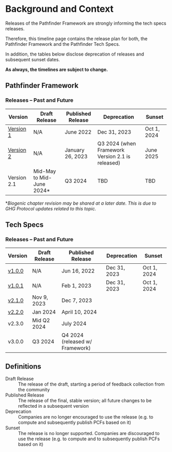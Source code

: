 # Background and Context

Releases of the Pathfinder Framework are strongly informing the tech specs releases.

Therefore, this timeline page contains the release plan for both, the Pathfinder Framework and the Pathfinder Tech Specs.

In addition, the tables below disclose deprecation of releases and subsequent sunset dates.





**As always, the timelines are subject to change.**

## Pathfinder Framework

### Releases – Past and Future

| Version| Draft Release | Published Release | Deprecation | Sunset |
| --- | --- | --- | --- | --- |
| [Version 1](https://www.wbcsd.org/contentwbc/download/13299/194600/1) | N/A | June 2022 | Dec 31, 2023 | Oct 1, 2024 |
| [Version 2](https://www.carbon-transparency.com/media/jpslsujn/pathfinder-framework.pdf) | N/A | January 26, 2023 | Q3 2024 (when Framework Version 2.1 is released) | June 2025 |
| Version 2.1 | Mid-May to Mid-June 2024* | Q3 2024 | TBD | TBD |

*_Biogenic chapter revision may be shared at a later date. This is due to GHG Protocol updates related to this topic._

## Tech Specs

### Releases – Past and Future


| Version| Draft Release | Published Release | Deprecation | Sunset |
| --- | --- | --- | --- | --- |
| [v1.0.0](https://www.carbon-transparency.com/media/1qcdbdyn/pathfinder-network_technical-specifications-for-use-case-001.pdf) | N/A | Jun 16, 2022 | Dec 31, 2023 | Oct 1, 2024 |
| [v1.0.1](https://wbcsd.github.io/tr/2023/data-exchange-protocol-20230201/) | N/A  | Feb 1, 2023 | Dec 31, 2023 | Oct 1, 2024  |
| [v2.1.0](https://wbcsd.github.io/tr/2023/data-exchange-protocol-20231207/)  | Nov 9, 2023 | Dec 7, 2023 |  | |
| [v2.2.0](https://wbcsd.github.io/tr/2024/data-exchange-protocol-20240410/) | Jan 2024 | April 10, 2024 | |
| v2.3.0 | Mid Q2 2024 | July 2024 | |
| v3.0.0 | Q3 2024<br/> | Q4 2024<br/> (released w/ Framework) | |

## Definitions

<dl>
<dt>Draft Release</dt>
<dd>The release of the draft, starting a period of feedback collection from the community</dd>
<dt>Published Release</dt>
<dd>The release of the final, stable version; all future changes to be reflected in a subsequent version</dd>
<dt>Deprecation</dt>
<dd>Companies are no longer encouraged to use the release (e.g. to compute and subsequently publish PCFs based on it)</dd>
<dt>Sunset</dt>
<dd>The release is no longer supported. Companies are discouraged to use the release (e.g. to compute and to subsequently publish PCFs based on it)</dd>
</dl>
